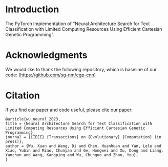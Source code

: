 # Introduction
The PyTorch Implementation of "Neural Architecture Search for Text Classification with Limited Computing Resources Using Efficient Cartesian Genetic Programming".

# Acknowledgments
We would like to thank the following repository, which is baseline of our code: (https://github.com/sg-nm/cgp-cnn)



# Citation
If you find our paper and code useful, please cite our paper:
```
@article{wu_neural_2023,
title = {Neural Architecture Search for Text Classification with Limited Computing Resources Using Efficient Cartesian Genetic Programming},
journal = {{IEEE} {Transactions} on {Evolutionary} {Computation} (in press)},
author = {Wu, Xuan and Wang, Di and Chen, Huanhuan and Yan, Lele and Xiao, Yubin and Miao, Chunyan and Ge, Hongwei and Xu, Dong and Liang, Yanchun and Wang, Kangping and Wu, Chunguo and Zhou, You},
}
```
